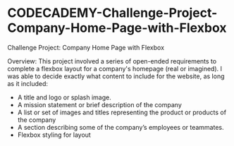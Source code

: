 # CODECADEMY-Challenge-Project-Company-Home-Page-with-Flexbox
Challenge Project: Company Home Page with Flexbox

Overview:
This project involved a series of open-ended requirements to complete a flexbox layout for a company's homepage (real or imagined).
I was able to decide exactly what content to include for the website, as long as it included:

- A title and logo or splash image.
- A mission statement or brief description of the company
- A list or set of images and titles representing the product or products of the company
- A section describing some of the company’s employees or teammates.
- Flexbox styling for layout
